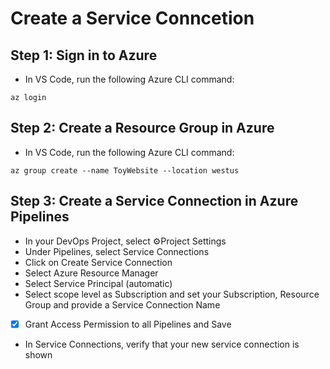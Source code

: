 # Create a Service Conncetion

## Step 1: Sign in to Azure

- In VS Code, run the following Azure CLI command:
```
az login
```

## Step 2: Create a Resource Group in Azure

- In VS Code, run the following Azure CLI command:
```
az group create --name ToyWebsite --location westus
```

## Step 3: Create a Service Connection in Azure Pipelines

- In your DevOps Project, select ⚙️Project Settings 
- Under Pipelines, select Service Connections
- Click on Create Service Connection
- Select Azure Resource Manager
- Select Service Principal (automatic)
- Select scope level as Subscription and set your Subscription, Resource Group and provide a Service Connection Name
- [x] Grant Access Permission to all Pipelines and Save
- In Service Connections, verify that your new service connection is shown
